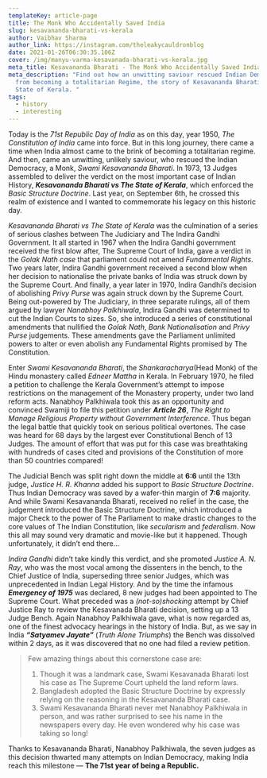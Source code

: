 ```yaml
---
templateKey: article-page
title: The Monk Who Accidentally Saved India
slug: kesavananda-bharati-vs-kerala
author: Vaibhav Sharma
author_link: https://instagram.com/theleakycauldronblog
date: 2021-01-26T06:30:35.106Z
cover: /img/manyu-varma-kesavanada-bharati-vs-kerala.jpg
meta_title: Kesavananda Bharati - The Monk Who Accidentally Saved India
meta_description: "Find out how an unwitting saviour rescued Indian Democracy
  from becoming a totalitarian Regime, the story of Kesavananda Bharati vs The
  State of Kerala. "
tags:
  - history
  - interesting
---
```

Today is the *71st Republic Day of India* as on this day, year 1950, *The Constitution of India* came into force. But in this long journey, there came a time when India almost came to the brink of becoming a totalitarian regime. And then, came an unwitting, unlikely saviour, who rescued the Indian Democracy, a Monk, *Swami Kesavananda Bharati*. In 1973, 13 Judges assembled to deliver the verdict on the most important case of Indian History, ***Kesavananda Bharati vs The State of Kerala***, which enforced the *Basic Structure Doctrine*. Last year, on September 6th, he crossed this realm of existence and I wanted to commemorate his legacy on this historic day.

*Kesavananda Bharati vs The State of Kerala* was the culmination of a series of serious clashes between The Judiciary and The Indira Gandhi Government. It all started in 1967 when the Indira Gandhi government received the first blow after, The Supreme Court of India, gave a verdict in the *Golak Nath case* that parliament could not amend *Fundamental Rights*. Two years later, Indira Gandhi government received a second blow when her decision to nationalise the private banks of India was struck down by the Supreme Court. And finally, a year later in 1970, Indira Gandhi’s decision of abolishing *Privy Purse* was again struck down by the Supreme Court. Being out-powered by The Judiciary, in three separate rulings, all of them argued by lawyer *Nanabhoy Palkhiwala*, Indira Gandhi was determined to cut the Indian Courts to sizes. So, she introduced a series of constitutional amendments that nullified the *Golak Nath*, *Bank Nationalisation* and *Privy Purse* judgements. These amendments gave the Parliament unlimited powers to alter or even abolish any Fundamental Rights promised by The Constitution.

Enter *Swami Kesavananda Bharati*, the *Shankaracharya*(Head Monk) of the Hindu monastery called *Edneer Mattha* in Kerala. In February 1970, he filed a petition to challenge the Kerala Government’s attempt to impose restrictions on the management of the Monastery property, under two land reform acts. Nanabhoy Palkhiwala took this as an opportunity and convinced Swamiji to file this petition under ***Article 26***, *The Right to Manage Religious Property without Government Interference*. Thus began the legal battle that quickly took on serious political overtones. The case was heard for 68 days by the largest ever Constitutional Bench of 13 Judges. The amount of effort that was put for this case was breathtaking with hundreds of cases cited and provisions of the Constitution of more than 50 countries compared!

The Judicial Bench was split right down the middle at **6:6** until the 13th judge, *Justice H. R. Khanna* added his support to *Basic Structure Doctrine*. Thus Indian Democracy was saved by a wafer-thin margin of **7:6** majority. And while Swami Kesavananda Bharati, received no relief in the case, the judgement introduced the Basic Structure Doctrine, which introduced a major Check to the power of The Parliament to make drastic changes to the core values of The Indian Constitution, like *secularism* and *federalism*. Now this all may sound very dramatic and movie-like but it happened. Though unfortunately, it didn’t end there...

*Indira Gandhi* didn’t take kindly this verdict, and she promoted *Justice A. N. Ray*, who was the most vocal among the dissenters in the bench, to the Chief Justice of India, superseding three senior Judges, which was unprecedented in Indian Legal History. And by the time the infamous ***Emergency of 1975*** was declared, 8 new judges had been appointed to The Supreme Court. What preceded was a *(not-so)shocking* attempt by Chief Justice Ray to review the Kesavanada Bharati decision, setting up a 13 Judge Bench. Again Nanabhoy Palkhiwala gave, what is now regarded as, one of the finest advocacy hearings in the history of India. But, as we say in India ***“Satyamev Jayate”*** (*Truth Alone Triumphs*) the Bench was dissolved within 2 days, as it was discovered that no one had filed a review petition.

> Few amazing things about this cornerstone case are:
>
> 1. Though it was a landmark case, Swami Kesavanada Bharati lost his case as The Supreme Court upheld the land reform laws.
> 2. Bangladesh adopted the Basic Structure Doctrine by expressly relying on the reasoning in the Kesavananda Bharati case.
> 3. Swami Kesavananda Bharati never met Nanabhoy Palkhiwala in person, and was rather surprised to see his name in the newspapers every day. He even wondered why his case was taking so long!

Thanks to Kesavananda Bharati, Nanabhoy Palkhiwala, the seven judges as this decision thwarted many attempts on Indian Democracy, making India reach this milestone — **The 71st year of being a Republic.**
